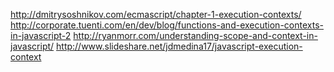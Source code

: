 
http://dmitrysoshnikov.com/ecmascript/chapter-1-execution-contexts/
http://corporate.tuenti.com/en/dev/blog/functions-and-execution-contexts-in-javascript-2
http://ryanmorr.com/understanding-scope-and-context-in-javascript/
http://www.slideshare.net/jdmedina17/javascript-execution-context
